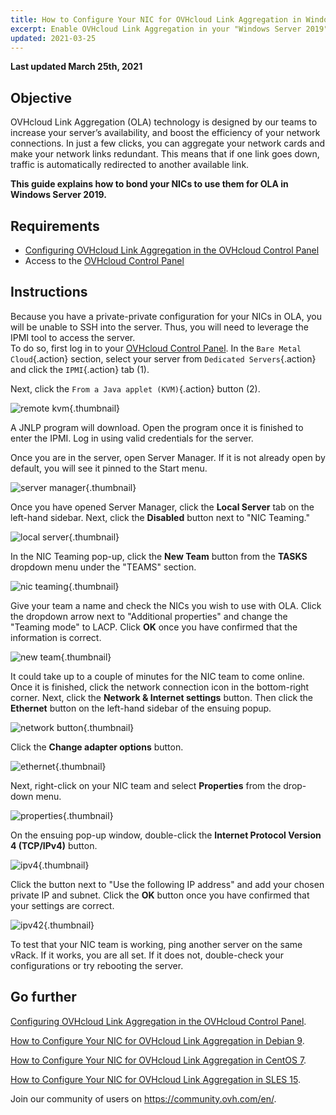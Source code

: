 ```yaml
---
title: How to Configure Your NIC for OVHcloud Link Aggregation in Windows Server 2019
excerpt: Enable OVHcloud Link Aggregation in your "Windows Server 2019" server
updated: 2021-03-25
---
```


**Last updated March 25th, 2021**

## Objective

OVHcloud Link Aggregation (OLA) technology is designed by our teams to increase your server’s availability, and boost the efficiency of your network connections. In just a few clicks, you can aggregate your network cards and make your network links redundant. This means that if one link goes down, traffic is automatically redirected to another available link.

**This guide explains how to bond your NICs to use them for OLA in Windows Server 2019.**  

## Requirements

- [Configuring OVHcloud Link Aggregation in the OVHcloud Control Panel](/pages/cloud/dedicated/ola-enable-manager)
- Access to the [OVHcloud Control Panel](https://www.ovh.com/auth/?action=gotomanager&from=https://www.ovh.ie/&ovhSubsidiary=ie)

## Instructions

Because you have a private-private configuration for your NICs in OLA, you will be unable to SSH into the server. Thus, you will need to leverage the IPMI tool to access the server.
<br>To do so, first log in to your [OVHcloud Control Panel](https://www.ovh.com/auth/?action=gotomanager&from=https://www.ovh.ie/&ovhSubsidiary=ie). In the `Bare Metal Cloud`{.action} section, select your server from `Dedicated Servers`{.action} and click the `IPMI`{.action} tab (1).

Next, click the `From a Java applet (KVM)`{.action} button (2).

![remote kvm](images/remote_kvm2022.png){.thumbnail}

A JNLP program will download. Open the program once it is finished to enter the IPMI. Log in using valid credentials for the server.

Once you are in the server, open Server Manager. If it is not already open by default, you will see it pinned to the Start menu.

![server manager](images/local_server.png){.thumbnail}

Once you have opened Server Manager, click the **Local Server** tab on the left-hand sidebar. Next, click the **Disabled** button next to "NIC Teaming."

![local server](images/server_manager.png){.thumbnail}

In the NIC Teaming pop-up, click the **New Team** button from the **TASKS** dropdown menu under the "TEAMS" section.

![nic teaming](images/nic_teaming.png){.thumbnail}

Give your team a name and check the NICs you wish to use with OLA. Click the dropdown arrow next to "Additional properties" and change the "Teaming mode" to LACP. Click **OK** once you have confirmed that the information is correct.

![new team](images/new_team.png){.thumbnail}

It could take up to a couple of minutes for the NIC team to come online. Once it is finished, click the network connection icon in the bottom-right corner.  Next, click the **Network &amp; Internet settings** button.  Then click the **Ethernet** button on the left-hand sidebar of the ensuing popup.

![network button](images/network_button.png){.thumbnail}

Click the **Change adapter options** button.

![ethernet](images/ethernet.png){.thumbnail}

Next, right-click on your NIC team and select **Properties** from the drop-down menu.

![properties](images/properties.png){.thumbnail}

On the ensuing pop-up window, double-click the **Internet Protocol Version 4 (TCP/IPv4)** button.

![ipv4](images/ipv4.png){.thumbnail}

Click the button next to "Use the following IP address" and add your chosen private IP and subnet. Click the **OK** button once you have confirmed that your settings are correct.

![ipv42](images/ipv42.png){.thumbnail}

To test that your NIC team is working, ping another server on the same vRack.  If it works, you are all set. If it does not, double-check your configurations or try rebooting the server.

## Go further

[Configuring OVHcloud Link Aggregation in the OVHcloud Control Panel](/pages/cloud/dedicated/ola-enable-manager).

[How to Configure Your NIC for OVHcloud Link Aggregation in Debian 9](/pages/cloud/dedicated/ola-enable-debian9).

[How to Configure Your NIC for OVHcloud Link Aggregation in CentOS 7](/pages/cloud/dedicated/ola-enable-centos7).

[How to Configure Your NIC for OVHcloud Link Aggregation in SLES 15](/pages/cloud/dedicated/ola-enable-sles15).

Join our community of users on <https://community.ovh.com/en/>.
